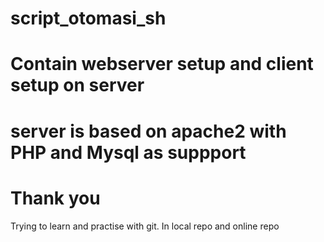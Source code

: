 # script_otomasi_sh
# Contain webserver setup and client setup on server
# server is based on apache2 with PHP and Mysql as suppport
# Thank you

Trying to learn and practise with git. In local repo and online repo
